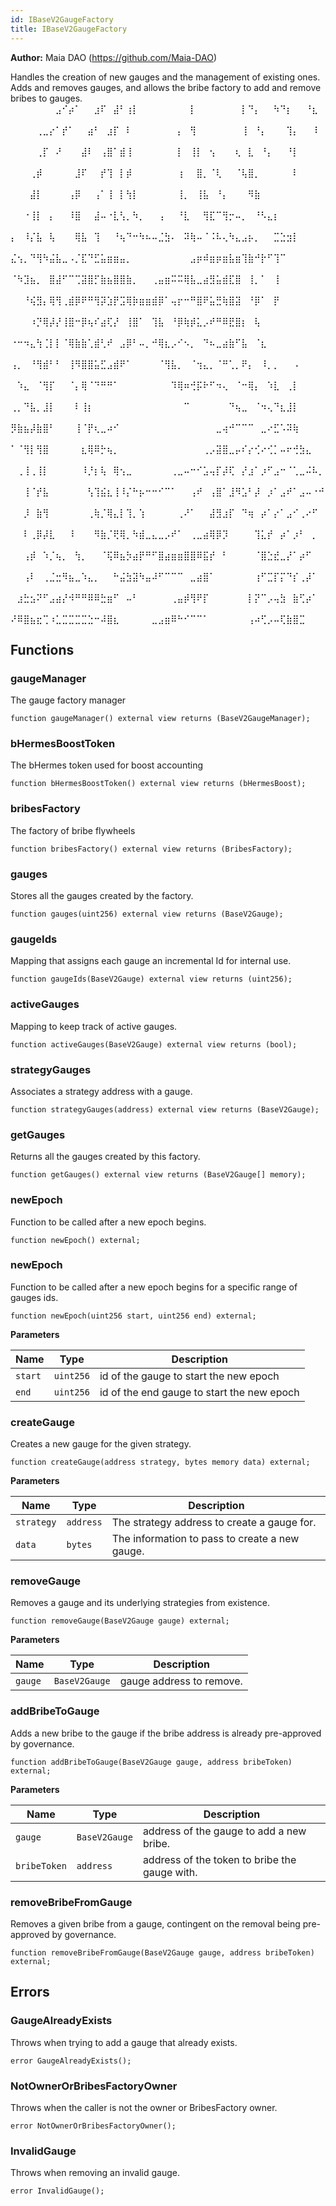 ```yaml
---
id: IBaseV2GaugeFactory
title: IBaseV2GaugeFactory
---
```


**Author:**
Maia DAO (https://github.com/Maia-DAO)

Handles the creation of new gauges and the management of existing ones.
Adds and removes gauges, and allows the bribe factory
to add and remove bribes to gauges.
⠀⠀⠀⠀⠀⠀⠀⣠⠊⡴⠁⠀⠀⣰⠏⠀⣼⠃⢰⡇⠀⠀⠀⠀⠀⠀⠀⠀⡇⠀⠀⠀⠀⠀⠀⠀⡇⠙⡄⠀⠀⠳⠙⡆⠀⠀⠘⣆⠀⠀
⠀⠀⠀⠀⢀⣀⡔⠁⡞⠁⠀⠀⣴⠃⠀⣰⡏⠀⠇⠀⠀⠀⠀⠀⠀⠀⡄⠀⢻⠀⠀⠀⠀⠀⠀⠀⢸⠀⠘⡄⠀⠀⠀⢹⡄⠀⠀⠸⠀⠀
⠀⠀⠀⠀⢀⡏⠀⠜⠀⠀⠀⣼⠇⠀⢠⣿⠁⣾⢸⠀⠀⠀⠀⠀⠀⠀⡇⠀⢸⡇⠀⢢⠀⠀⠀⢆⠀⣇⠀⠘⡄⠀⠀⠘⡇⠀⠀⠀⠀⠀
⠀⠀⠀⢀⡾⠀⠀⠀⠀⠀⣸⠏⠀⠀⡞⢹⠀⡇⡾⠀⠀⠀⠀⠀⠀⠀⢰⠀⠀⣿⡀⠈⢇⠀⠀⠈⢧⣿⡀⠀⠀⠀⠀⠀⠇⠀⠀⠀⠀⠀
⠀⠀⠀⣼⡇⠀⠀⠀⠀⢠⡿⠀⠀⢠⠁⢸⠀⡇⢳⡇⠀⠀⠀⠀⠀⠀⢸⡀⠀⢸⣧⠀⠘⡄⠀⠀⠀⠻⣷⠀⠀⠀⠀⠀⠀⠀⠀⠀⠀⠀
⠀⠀⠐⢸⡇⠀⡄⠀⠀⠸⣿⠀⠀⣼⠤⠐⣇⢣⡀⠳⡀⠀⠀⢠⠀⠀⠘⣇⠀⠀⢻⣏⠉⢻⡒⠤⡀⠀⠘⠣⣄⡆⠀⠀⠀⠀⠀⠀⠀⠀
⡄⠀⠸⡌⣧⠀⢧⠀⠀⠀⢿⣧⠀⢹⠀⠀⠘⢦⠙⠒⠳⠦⠤⣈⣳⠄⠀⠽⢷⠤⠈⠨⠧⢄⠳⣄⣠⡦⡀⠀⠀⣉⣑⣲⡇⠀⠀⠀⠀⠀
⣌⢢⡀⠙⢻⠳⣬⣧⣀⠠⡈⣏⠙⣋⣥⣶⣶⣤⡀⠀⠀⠀⠀⠀⠀⠀⠀⠀⣠⡶⠾⣶⡶⣶⣧⣶⢹⣷⠚⡗⠋⢹⠉⠀⠀⠀⠀⠀⠀⠀
⠈⠳⣹⣦⡀⠀⣿⣼⠋⠉⢉⣽⣿⡋⣷⣦⣿⣿⣷⡀⠀⠀⢀⣤⣶⠭⠭⢿⣧⣀⣴⣻⣥⣾⣏⣿⠀⢸⡀⠁⠀⢸⠀⠀⠀⠀⠀⠀⠀⠀
⠀⠀⠘⢮⣻⡄⢿⢻⢀⣾⡿⠟⠛⢻⡽⣱⡟⣩⢿⡷⣶⣶⣾⡿⠁⢤⡖⠒⠛⣿⠟⣥⣛⢷⣿⣽⠀⠘⡿⠁⠀⡟⠀⠀⠀⠀⠀⠀⠀⠀
⠀⠀⠀⠰⡙⢿⡼⡜⢸⣿⠒⡿⢦⠎⣴⢏⡜⠀⢸⣿⠁⠀⢹⣧⠀⠘⡿⢷⡾⣅⡠⠞⠛⠿⣟⣿⡆⠀⢧⠀⠀⠀⠀⠀⠀⠀⠀⠀⠀⠀
⠐⠒⠲⣄⢳⢈⡇⡇⠈⢿⣷⣷⢁⣾⢃⠞⠀⣠⡿⠃⠤⡀⠚⢿⣆⡠⠊⠢⡀⠀⠙⠦⣀⣴⣷⠋⣧⠀⠈⣆⠀⠀⠀⠀⠀⠀⠀⠀⠀⠀
⢠⡀⠀⠘⢻⣾⠃⠃⠀⢸⠻⣿⣿⣥⣋⣠⣾⠟⠁⠀⠀⠀⠀⠈⢻⣧⡀⠀⠈⢲⣄⡀⠈⠛⢁⡀⠟⡄⠀⠸⡀⡀⠀⠀⠠⠀⠀⠀⠀⠀
⠀⠱⣄⠀⠈⢻⡏⠀⠀⠈⡄⢿⠈⠙⠛⠛⠁⠀⠀⠀⠀⠀⠀⠀⠀⠹⢿⠶⢚⡯⠗⠋⠲⢄⠀⠈⠒⢿⡄⠀⠱⣇⠀⢀⡇⠀⠀⠀⠀⠀
⢀⡀⠙⣧⡀⣸⡇⠀⠀⠀⠇⢸⡆⠀⠀⠀⠀⠀⠀⠀⠀⠀⠀⠀⠀⠀⠀⠉⠀⠀⠀⠀⠀⠀⠙⢦⣀⠀⠈⠲⢄⠙⣆⣸⡇⠀⠀⠀⠀⠀
⡻⣷⣦⡼⣷⣿⠃⠀⠀⠀⢸⠈⡟⢆⣀⠴⠊⠀⠀⠀⠀⠀⠀⠀⠀⠀⠀⠀⠀⠀⠀⠀⣀⢴⠚⠉⠉⠉⠀⣀⠔⣋⠡⠽⢷⠀⠀⠀⠀⠀
⠁⠈⢻⡇⢻⣿⠀⠀⠀⠀⠀⣆⢿⠿⡓⢦⡀⠀⠀⠀⠀⠀⠀⠀⠀⠀⠀⠀⠀⠀⢀⡠⣽⣿⣀⡤⠎⡔⢊⠔⢊⡁⠤⠖⢚⣳⣄⠀⠀⠀
⠀⢀⢸⢀⢸⡇⠀⠀⠀⠀⠀⠸⡘⡆⢧⠀⢿⢢⣀⠀⠀⠀⠀⠀⠀⢀⣀⠤⠒⠊⣡⢤⡏⡼⢏⠀⡜⣰⠁⡰⠋⣠⠒⠈⢁⣀⠬⠧⡀⠀
⠀⠀⢸⠈⡞⣧⠀⠀⠀⠀⠀⠀⢣⢹⣮⣆⢸⠸⡌⠓⡦⠒⠒⠊⠉⠁⠀⠀⢠⠞⠀⢠⣿⠁⣸⠻⣡⠃⡼⠀⡰⠁⣠⠞⠁⣠⠤⠐⠚⠀
⠀⠀⡸⠀⣷⢻⠀⠀⠀⠀⠀⠀⢀⢷⡈⢿⣄⡇⢹⡀⢱⠀⠀⠀⠀⠀⢀⠜⠁⠀⠀⣼⣻⣰⡏⠀⠙⢶⠀⡴⠁⡔⠁⣠⠊⢀⠔⠋⠀⠀
⠀⠀⠇⢀⡿⡼⣇⠀⠀⠸⠀⠀⠀⠻⣷⡈⢟⢿⡀⠳⣾⣀⣄⣀⡠⠞⠁⠀⢀⣀⣴⢿⡿⡹⠀⠀⠀⠀⢹⣅⡞⠀⡴⠁⡰⠃⠀⡀⠀⠀
⠀⠀⢠⡾⠀⠱⡈⢦⡀⠀⢳⡀⠀⠀⠈⢯⠿⣦⡳⣴⡟⠛⠋⣿⣴⣶⣶⣿⣿⠿⣯⡞⠀⠃⠀⠀⠀⠀⠈⣿⣑⣞⣀⡜⠁⡴⠋⠀⠀⠀
⠀⠀⢠⠇⠀⢀⣈⣒⠻⣦⣀⠱⣄⡀⠀⠀⠓⣬⣳⣽⠳⣤⠼⠋⠉⠉⠉⠀⣀⣴⣿⠁⠀⠀⠀⠀⠀⠀⢰⠋⣉⡏⡍⠙⡎⢀⡼⠁⠀⠀
⠀⣰⣓⣢⠝⠋⣠⣴⡜⠺⠛⠛⠿⠿⣓⣶⠋⠀⠤⠃⠀⠀⠀⠀⠀⢀⣤⡾⢻⠟⡏⠀⠀⠀⠀⠀⠀⡇⡝⠉⡠⢤⣳⠀⣷⢋⡴⠁⠀⠀
⠜⠿⣿⣦⣖⢉⠰⣁⣉⣉⣉⣉⣑⠒⠼⣿⣆⠀⠀⠀⠀⠀⣀⣠⣶⠿⠓⠊⠉⠉⠁⠀⠀⠀⠀⠀⠀⢠⠴⢋⡠⠤⢏⣷⣿⣉⠀⠀⠀


## Functions
### gaugeManager

The gauge factory manager


```solidity
function gaugeManager() external view returns (BaseV2GaugeManager);
```

### bHermesBoostToken

The bHermes token used for boost accounting


```solidity
function bHermesBoostToken() external view returns (bHermesBoost);
```

### bribesFactory

The factory of bribe flywheels


```solidity
function bribesFactory() external view returns (BribesFactory);
```

### gauges

Stores all the gauges created by the factory.


```solidity
function gauges(uint256) external view returns (BaseV2Gauge);
```

### gaugeIds

Mapping that assigns each gauge an incremental Id for internal use.


```solidity
function gaugeIds(BaseV2Gauge) external view returns (uint256);
```

### activeGauges

Mapping to keep track of active gauges.


```solidity
function activeGauges(BaseV2Gauge) external view returns (bool);
```

### strategyGauges

Associates a strategy address with a gauge.


```solidity
function strategyGauges(address) external view returns (BaseV2Gauge);
```

### getGauges

Returns all the gauges created by this factory.


```solidity
function getGauges() external view returns (BaseV2Gauge[] memory);
```

### newEpoch

Function to be called after a new epoch begins.


```solidity
function newEpoch() external;
```

### newEpoch

Function to be called after a new epoch begins for a specific range of gauges ids.


```solidity
function newEpoch(uint256 start, uint256 end) external;
```
**Parameters**

|Name|Type|Description|
|----|----|-----------|
|`start`|`uint256`|id of the gauge to start the new epoch|
|`end`|`uint256`|id of the end gauge to start the new epoch|


### createGauge

Creates a new gauge for the given strategy.


```solidity
function createGauge(address strategy, bytes memory data) external;
```
**Parameters**

|Name|Type|Description|
|----|----|-----------|
|`strategy`|`address`|The strategy address to create a gauge for.|
|`data`|`bytes`|The information to pass to create a new gauge.|


### removeGauge

Removes a gauge and its underlying strategies from existence.


```solidity
function removeGauge(BaseV2Gauge gauge) external;
```
**Parameters**

|Name|Type|Description|
|----|----|-----------|
|`gauge`|`BaseV2Gauge`|gauge address to remove.|


### addBribeToGauge

Adds a new bribe to the gauge if the bribe address is already pre-approved by governance.


```solidity
function addBribeToGauge(BaseV2Gauge gauge, address bribeToken) external;
```
**Parameters**

|Name|Type|Description|
|----|----|-----------|
|`gauge`|`BaseV2Gauge`|address of the gauge to add a new bribe.|
|`bribeToken`|`address`|address of the token to bribe the gauge with.|


### removeBribeFromGauge

Removes a given bribe from a gauge, contingent on the removal being pre-approved by governance.


```solidity
function removeBribeFromGauge(BaseV2Gauge gauge, address bribeToken) external;
```

## Errors
### GaugeAlreadyExists
Throws when trying to add a gauge that already exists.


```solidity
error GaugeAlreadyExists();
```

### NotOwnerOrBribesFactoryOwner
Throws when the caller is not the owner or BribesFactory owner.


```solidity
error NotOwnerOrBribesFactoryOwner();
```

### InvalidGauge
Throws when removing an invalid gauge.


```solidity
error InvalidGauge();
```

